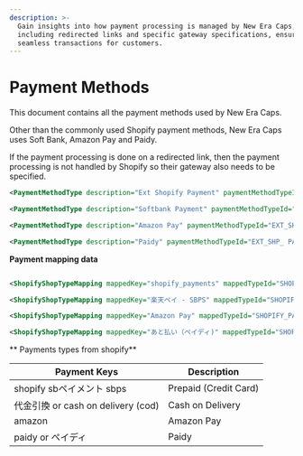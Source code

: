 ```yaml
---
description: >-
  Gain insights into how payment processing is managed by New Era Caps,
  including redirected links and specific gateway specifications, ensuring
  seamless transactions for customers.
---
```


# Payment Methods

This document contains all the payment methods used by New Era Caps.

Other than the commonly used Shopify payment methods, New Era Caps uses Soft Bank, Amazon Pay and Paidy.

If the payment processing is done on a redirected link, then the payment processing is not handled by Shopify so their gateway also needs to be specified.

```xml
<PaymentMethodType description="Ext Shopify Payment" paymentMethodTypeId="EXT_SHP_SHPFY_PYMT"/>

<PaymentMethodType description="Softbank Payment" paymentMethodTypeId="EXT_SHP_SFTBNK_PYMT"/>

<PaymentMethodType description="Amazon Pay" paymentMethodTypeId="EXT_SHP_AMZN_PAY"/>

<PaymentMethodType description="Paidy" paymentMethodTypeId="EXT_SHP_ PAIDY"/>
```

**Payment mapping data**

```xml

<ShopifyShopTypeMapping mappedKey="shopify_payments" mappedTypeId="SHOPIFY_PAYMENT_TYPE" mappedValue="EXT_SHP_SHPFY_PYMT" shopId="SHOP"/>

<ShopifyShopTypeMapping mappedKey="楽天ペイ - SBPS" mappedTypeId="SHOPIFY_PAYMENT_TYPE" mappedValue="EXT_SHP_SFTBNK_PYMT" shopId="SHOP"/>

<ShopifyShopTypeMapping mappedKey="Amazon Pay" mappedTypeId="SHOPIFY_PAYMENT_TYPE" mappedValue="EXT_SHP_AMZN_PAY" shopId="SHOP"/>

<ShopifyShopTypeMapping mappedKey="あと払い（ペイディ)" mappedTypeId="SHOPIFY_PAYMENT_TYPE" mappedValue="EXT_SHP_PAIDY" shopId="SHOP"/>

```

\*\* Payments types from shopify\*\*

| Payment Keys                   | Description           |
| ------------------------------ | --------------------- |
| shopify sbペイメント sbps           | Prepaid (Credit Card) |
| 代金引換 or cash on delivery (cod) | Cash on Delivery      |
| amazon                         | Amazon Pay            |
| paidy or ペイディ                  | Paidy                 |
